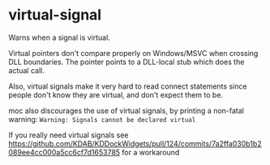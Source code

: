 # virtual-signal

Warns when a signal is virtual.


Virtual pointers don't compare properly on Windows/MSVC when crossing DLL boundaries.
The pointer points to a DLL-local stub which does the actual call.

Also, virtual signals make it very hard to read connect statements since people don't
know they are virtual, and don't expect them to be.

moc also discourages the use of virtual signals, by printing a non-fatal warning:
`Warning: Signals cannot be declared virtual`

If you really need virtual signals see https://github.com/KDAB/KDDockWidgets/pull/124/commits/7a2ffa030b1b2089ee4cc000a5cc6cf7d1653785
for a workaround
